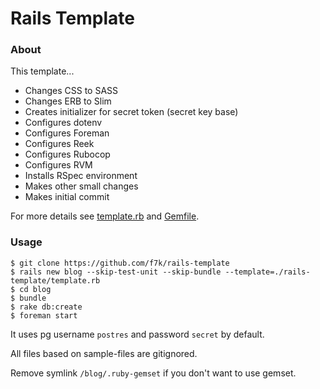 # Rails Template

### About

This template...

* Changes CSS to SASS
* Changes ERB to Slim
* Creates initializer for secret token (secret key base)
* Configures dotenv
* Configures Foreman
* Configures Reek
* Configures Rubocop
* Configures RVM
* Installs RSpec environment
* Makes other small changes
* Makes initial commit

For more details see [template.rb](template.rb) and [Gemfile](rails_root/Gemfile).

### Usage

```
$ git clone https://github.com/f7k/rails-template
$ rails new blog --skip-test-unit --skip-bundle --template=./rails-template/template.rb
$ cd blog
$ bundle
$ rake db:create
$ foreman start
```

It uses pg username `postres` and password `secret` by default.

All files based on sample-files are gitignored.

Remove symlink `/blog/.ruby-gemset` if you don't want to use gemset.
